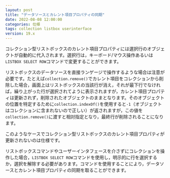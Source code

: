 ```yaml
---
layout: post
title: "データソースとカレント項目プロパティの同期"
date: 2022-08-08 12:00:00
categories: 仕様 
tags: collection listbox userinterface
version: 19.x
---
```


コレクション型リストボックスのカレント項目プロパティには選択行のオブジェクトが自動的に代入されます。選択行は，キーボード/マウス操作あるいは`LISTBOX SELECT ROW`コマンドで変更することができます。

リストボックスのデータソースを直接ランゲージで操作するような場合は注意が必要です。たとえば`collection.remove()`でカレント項目をコレクションから削除した場合，画面上はリストボックスの当該行が消え，それが最下行でなければ，繰り上がった行が選択されてように表示されますが，カレント項目プロパティは更新されず，削除されたオブジェクトのままとなります。そのオブジェクトの位置を特定するために`collection.indexOf()`を使用すると`-1`（オブジェクトはコレクションに含まれないので正しい）が返されますが，この値を`collection.remove()`に渡すと相対指定となり，最終行が削除されることになります。

このようなケースでコレクション型リストボックスのカレント項目プロパティが更新されないのは仕様です。

リストボックスコマンドやユーザーインタフェースを介さずにコレクションを操作した場合，`LISTBOX SELECT ROW`コマンドを使用し，明示的に行を選択するか，選択を解除する必要があります。コマンドを使用することにより，データソースとカレント項目プロパティの同期を取ることができます。
